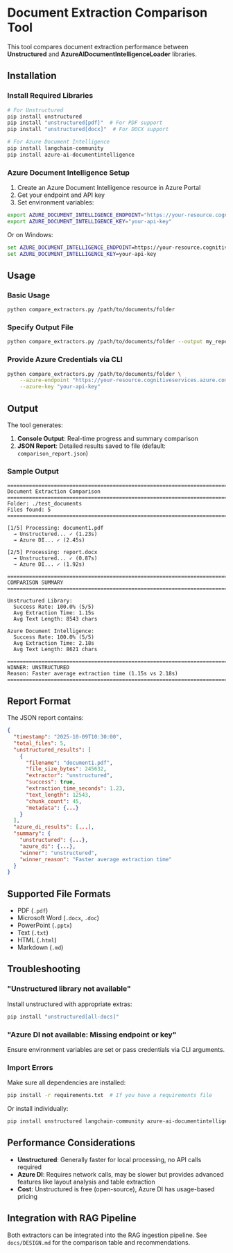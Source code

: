 # Document Extraction Comparison Tool

This tool compares document extraction performance between **Unstructured** and **AzureAIDocumentIntelligenceLoader** libraries.

## Installation

### Install Required Libraries

```bash
# For Unstructured
pip install unstructured
pip install "unstructured[pdf]"  # For PDF support
pip install "unstructured[docx]"  # For DOCX support

# For Azure Document Intelligence
pip install langchain-community
pip install azure-ai-documentintelligence
```

### Azure Document Intelligence Setup

1. Create an Azure Document Intelligence resource in Azure Portal
2. Get your endpoint and API key
3. Set environment variables:

```bash
export AZURE_DOCUMENT_INTELLIGENCE_ENDPOINT="https://your-resource.cognitiveservices.azure.com/"
export AZURE_DOCUMENT_INTELLIGENCE_KEY="your-api-key"
```

Or on Windows:
```cmd
set AZURE_DOCUMENT_INTELLIGENCE_ENDPOINT=https://your-resource.cognitiveservices.azure.com/
set AZURE_DOCUMENT_INTELLIGENCE_KEY=your-api-key
```

## Usage

### Basic Usage

```bash
python compare_extractors.py /path/to/documents/folder
```

### Specify Output File

```bash
python compare_extractors.py /path/to/documents/folder --output my_report.json
```

### Provide Azure Credentials via CLI

```bash
python compare_extractors.py /path/to/documents/folder \
    --azure-endpoint "https://your-resource.cognitiveservices.azure.com/" \
    --azure-key "your-api-key"
```

## Output

The tool generates:

1. **Console Output**: Real-time progress and summary comparison
2. **JSON Report**: Detailed results saved to file (default: `comparison_report.json`)

### Sample Output

```
================================================================================
Document Extraction Comparison
================================================================================
Folder: ./test_documents
Files found: 5
================================================================================

[1/5] Processing: document1.pdf
  → Unstructured... ✓ (1.23s)
  → Azure DI... ✓ (2.45s)

[2/5] Processing: report.docx
  → Unstructured... ✓ (0.87s)
  → Azure DI... ✓ (1.92s)

================================================================================
COMPARISON SUMMARY
================================================================================

Unstructured Library:
  Success Rate: 100.0% (5/5)
  Avg Extraction Time: 1.15s
  Avg Text Length: 8543 chars

Azure Document Intelligence:
  Success Rate: 100.0% (5/5)
  Avg Extraction Time: 2.18s
  Avg Text Length: 8621 chars

================================================================================
WINNER: UNSTRUCTURED
Reason: Faster average extraction time (1.15s vs 2.18s)
================================================================================
```

## Report Format

The JSON report contains:

```json
{
  "timestamp": "2025-10-09T10:30:00",
  "total_files": 5,
  "unstructured_results": [
    {
      "filename": "document1.pdf",
      "file_size_bytes": 245632,
      "extractor": "unstructured",
      "success": true,
      "extraction_time_seconds": 1.23,
      "text_length": 12543,
      "chunk_count": 45,
      "metadata": {...}
    }
  ],
  "azure_di_results": [...],
  "summary": {
    "unstructured": {...},
    "azure_di": {...},
    "winner": "unstructured",
    "winner_reason": "Faster average extraction time"
  }
}
```

## Supported File Formats

- PDF (`.pdf`)
- Microsoft Word (`.docx`, `.doc`)
- PowerPoint (`.pptx`)
- Text (`.txt`)
- HTML (`.html`)
- Markdown (`.md`)

## Troubleshooting

### "Unstructured library not available"

Install unstructured with appropriate extras:
```bash
pip install "unstructured[all-docs]"
```

### "Azure DI not available: Missing endpoint or key"

Ensure environment variables are set or pass credentials via CLI arguments.

### Import Errors

Make sure all dependencies are installed:
```bash
pip install -r requirements.txt  # If you have a requirements file
```

Or install individually:
```bash
pip install unstructured langchain-community azure-ai-documentintelligence
```

## Performance Considerations

- **Unstructured**: Generally faster for local processing, no API calls required
- **Azure DI**: Requires network calls, may be slower but provides advanced features like layout analysis and table extraction
- **Cost**: Unstructured is free (open-source), Azure DI has usage-based pricing

## Integration with RAG Pipeline

Both extractors can be integrated into the RAG ingestion pipeline. See `docs/DESIGN.md` for the comparison table and recommendations.
